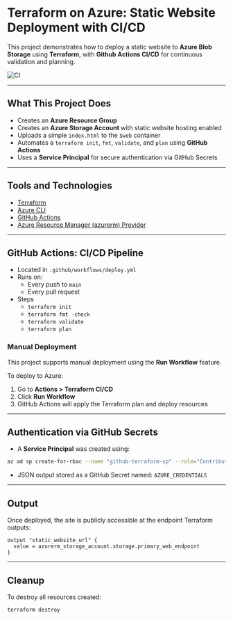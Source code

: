 # Terraform on Azure: Static Website Deployment with CI/CD

This project demonstrates how to deploy a static website to **Azure Blob Storage** using **Terraform**, with **Github Actions CI/CD** for continuous validation and planning.

![CI](https://github.com/shirdheen/terraform-azure-static-site/actions/workflows/deploy.yml/badge.svg)

---

## What This Project Does

- Creates an **Azure Resource Group**
- Creates an **Azure Storage Account** with static website hosting enabled
- Uploads a simple `index.html` to the `$web` container
- Automates a `terraform init`, `fmt`, `validate`, and `plan` using **GitHub Actions**
- Uses a **Service Principal** for secure authentication via GitHub Secrets

---

## Tools and Technologies

- [Terraform](https://developer.hashicorp.com/terraform)
- [Azure CLI](https://learn.microsoft.com/en-us/cli/azure/install-azure-cli)
- [GitHub Actions](https://docs.github.com/en/actions)
- [Azure Resource Manager (azurerm) Provider](https://docs.github.com/en/actions)

---

## GitHub Actions: CI/CD Pipeline

- Located in `.github/workflows/deploy.yml`
- Runs on:
  - Every push to `main`
  - Every pull request
- Steps
  - `terraform init`
  - `terraform fmt -check`
  - `terraform validate`
  - `terraform plan`

### Manual Deployment

This project supports manual deployment using the **Run Workflow** feature.

To deploy to Azure:

1. Go to **Actions > Terraform CI/CD**
2. Click **Run Workflow**
3. GitHub Actions will apply the Terraform plan and deploy resources

---

## Authentication via GitHub Secrets

- A **Service Principal** was created using:

```bash
az ad sp create-for-rbac --name "github-terraform-sp" --role="Contributor" --scopes="/subscriptions/<subscription-id>" --sdk-auth
```

- JSON output stored as a GitHub Secret named: `AZURE_CREDENTIALS`

---

## Output

Once deployed, the site is publicly accessible at the endpoint Terraform outputs:

```hcl
output "static_website_url" {
  value = azurerm_storage_account.storage.primary_web_endpoint
}
```

---

## Cleanup

To destroy all resources created:

```bash
terraform destroy
```
